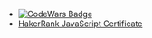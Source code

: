 - [![CodeWars Badge](https://www.codewars.com/users/movsumlu/badges/large)](https://www.codewars.com/users/movsumlu)
- [HakerRank JavaScript Certificate](https://www.hackerrank.com/certificates/9ac1372c2f63)
